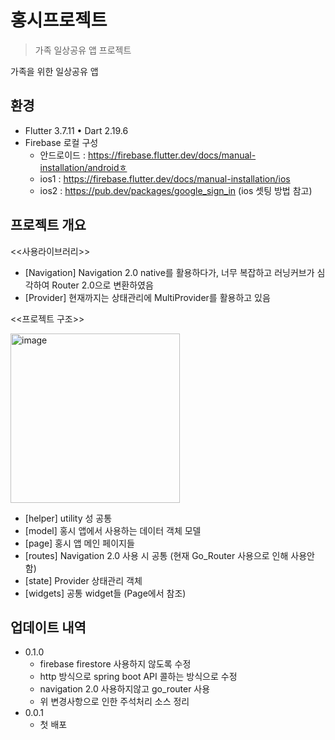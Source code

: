# 홍시프로젝트
> 가족 일상공유 앱 프로젝트

가족을 위한 일상공유 앱

## 환경

 - Flutter 3.7.11 • Dart 2.19.6 
 - Firebase 로컬 구성 
   * 안드로이드 : https://firebase.flutter.dev/docs/manual-installation/androidㅎ
   * ios1 : https://firebase.flutter.dev/docs/manual-installation/ios
   * ios2 : https://pub.dev/packages/google_sign_in (ios 셋팅 방법 참고)


## 프로젝트 개요 

 <<사용라이브러리>>

 - [Navigation] Navigation 2.0 native를 활용하다가, 너무 복잡하고 러닝커브가 심각하여 Router 2.0으로 변환하였음 
 - [Provider] 현재까지는 상태관리에 MultiProvider를 활용하고 있음 

 <<프로젝트 구조>>
 
<img width="271" alt="image" src="https://user-images.githubusercontent.com/10395170/236672433-57039d48-8aed-4dd1-a1c1-12f3f4fb8f52.png">

- [helper] utility 성 공통 
- [model] 홍시 앱에서 사용하는 데이터 객체 모델 
- [page] 홍시 앱 메인 페이지들 
- [routes] Navigation 2.0 사용 시 공통 (현재 Go_Router 사용으로 인해 사용안함)
- [state] Provider 상태관리 객체
- [widgets] 공통 widget들 (Page에서 참조)
 

## 업데이트 내역
* 0.1.0 
    * firebase firestore 사용하지 않도록 수정 
    * http 방식으로 spring boot API 콜하는 방식으로 수정 
    * navigation 2.0 사용하지않고 go_router 사용
    * 위 변경사항으로 인한 주석처리 소스 정리 
* 0.0.1
    * 첫 배포 

